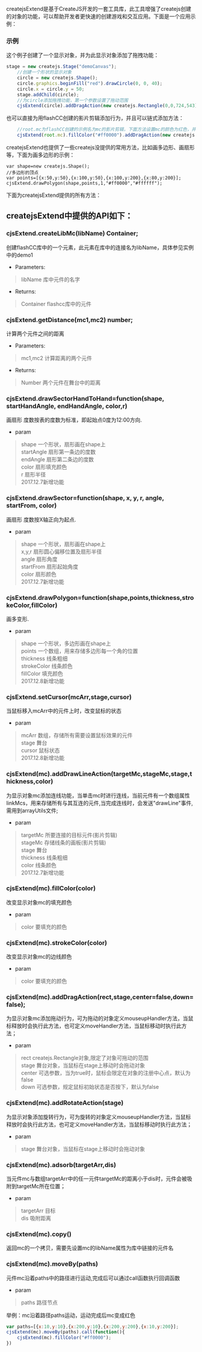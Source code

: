 createjsExtend是基于CreateJS开发的一套工具库，此工具增强了createjs创建的对象的功能，可以帮助开发者更快速的创建游戏和交互应用。下面是一个应用示例：
### 示例

这个例子创建了一个显示对象，并为此显示对象添加了拖拽功能：
```javascript
stage = new createjs.Stage("demoCanvas");
    //创建一个形状的显示对象
    circle = new createjs.Shape();
    circle.graphics.beginFill("red").drawCircle(0, 0, 40);
    circle.x = circle.y = 50;
    stage.addChild(circle);
 	//为circle添加拖拽功能，第一个参数设置了拖动范围
    cjsExtend(circle).addDragAction(new createjs.Rectangle(0,0,724,543),stage);
```
也可以直接为用flashCC创建的影片剪辑添加行为，并且可以链式添加方法：
```javascript
	//root.mc为flashCC创建的示例名为mc的影片剪辑，下面方法设置mc的颜色为红色，并为mc添加拖拽行为
	cjsExtend(root.mc).fillColor("#ff0000").addDragAction(new createjs.Rectangle(0,0,724,543),stage);
```


createjsExtend也提供了一些createjs没提供的常用方法，比如画多边形、画扇形等，下面为画多边形的示例：
```
var shape=new createjs.Shape();
//多边形的顶点
var points=[{x:50,y:50},{x:100,y:50},{x:100,y:200},{x:80,y:200}];
cjsExtend.drawPolygon(shape,points,1,"#ff0000","#ffffff");
```

下面为createjsExtend提供的所有方法：

## createjsExtend中提供的API如下：

### cjsExtend.createLibMc(libName) Container;
创建flashCC库中的一个元素，此元素在库中的连接名为libName，具体参见实例中的demo1
* Parameters:
>libName 库中元件的名字
* Returns:
>Container flashcc库中的元件


### cjsExtend.getDistance(mc1,mc2) number;</br>
计算两个元件之间的距离</br>
* Parameters: </br>
>mc1,mc2 计算距离的两个元件</br>
* Returns:</br>
>Number 两个元件在舞台中的距离</br>


### cjsExtend.drawSectorHandToHand=function(shape, startHandAngle, endHandAngle, color,r)</br>
画扇形 度数按表的度数为标准，即起始点0度为12:00方向.</br>
* param 
>shape 一个形状，扇形画在shape上</br>
>startAngle 扇形第一条边的度数</br>
>endAngle 扇形第二条边的度数</br>
>color 扇形填充颜色</br>
>r 扇形半径</br>
2017.12.7新增功能</br>


### cjsExtend.drawSector=function(shape, x, y, r, angle, startFrom, color)</br>
画扇形 度数按X轴正向为起点.</br>
* param
>shape 一个形状，扇形画在shape上</br>
>x,y,r 扇形圆心偏移位置及扇形半径</br>
>angle 扇形角度</br>
>startFrom 扇形起始角度</br>
>color 扇形颜色</br>
2017.12.7新增功能</br>

### cjsExtend.drawPolygon=function(shape,points,thickness,strokeColor,fillColor)</br>
画多变形.</br>
* param
>shape 一个形状，多边形画在shape上</br>
>points 一个数组，用来存储多边形每一个角的位置</br>
>thickness 线条粗细</br>
>strokeColor 线条颜色</br>
>fillColor 填充颜色</br>
2017.12.8新增功能</br>


### cjsExtend.setCursor(mcArr,stage,cursor)</br>
当鼠标移入mcArr中的元件上时，改变鼠标的状态</br>
* param
>mcArr 数组，存储所有需要设置鼠标效果的元件</br>
>stage 舞台</br>
>cursor 鼠标状态</br>
2017.12.8新增功能</br>

### cjsExtend(mc).addDrawLineAction(targetMc,stageMc,stage,thickness,color)</br>
为显示对象mc添加连线功能，当单击mc时进行连线，当前元件有一个数组属性linkMcs，用来存储所有与其互连的元件,当完成连线时，会发送"drawLine"事件,需用到arrayUtils文件;</br>
* param
>targetMc 所要连接的目标元件(影片剪辑)</br>
>stageMc 存储线条的画板(影片剪辑)</br>
>stage 舞台</br>
>thickness 线条粗细</br>
>color 线条颜色</br>
2017.12.7新增功能</br>

### cjsExtend(mc).fillColor(color)</br>
改变显示对象mc的填充颜色</br>
* param
>color 要填充的颜色</br>

### cjsExtend(mc).strokeColor(color)</br>
改变显示对象mc的边线颜色</br>
* param
>color 要填充的颜色</br>



### cjsExtend(mc).addDragAction(rect,stage,center=false,down=false);</br>
为显示对象mc添加拖动行为，可为拖动的对象定义mouseupHandler方法，当鼠标释放时会执行此方法，也可定义moveHandler方法，当鼠标移动时执行此方法；</br>
 * param 
>rect createjs.Rectangle对象,限定了对象可拖动的范围</br>
>stage 舞台对象，当鼠标在stage上移动时会拖动对象</br>
>center 可选参数，当为true时，鼠标会限定在对象的注册中心点，默认为false</br>
>down 可选参数，规定鼠标初始状态是否按下，默认为false</br>

### cjsExtend(mc).addRotateAction(stage)</br>
为显示对象添加旋转行为，可为旋转的对象定义mouseupHandler方法，当鼠标释放时会执行此方法，也可定义moveHandler方法，当鼠标移动时执行此方法；</br>
* param
>stage 舞台对象，当鼠标在stage上移动时会拖动对象</br>

### cjsExtend(mc).adsorb(targetArr,dis)</br>
当元件mc与数组targetArr中的任一元件targetMc的距离小于dis时，元件会被吸附到targetMc所在位置；</br>
 * param 
 >targetArr 目标</br>
 >dis 吸附距离</br>
 
### cjsExtend(mc).copy()</br>
返回mc的一个拷贝，需要先设置mc的libName属性为库中链接的元件名</br>

 
### cjsExtend(mc).moveBy(paths)</br>
元件mc沿着paths中的路径进行运动,完成后可以通过call函数执行回调函数</br>
 * param 
 >paths 路径节点</br>
 
举例：mc沿着路径paths运动，运动完成后mc变成红色
```javascript
var paths=[{x:10,y:10},{x:200,y:10},{x:200,y:200},{x:10,y:200}];
cjsExtend(mc).moveBy(paths).call(function(){
	cjsExtend(mc).fillColor("#ff0000");
})
```
